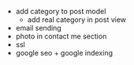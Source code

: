 - add category to post model
  - add real category in post view
- email sending
- photo in contact me section
- ssl
- google seo + google indexing